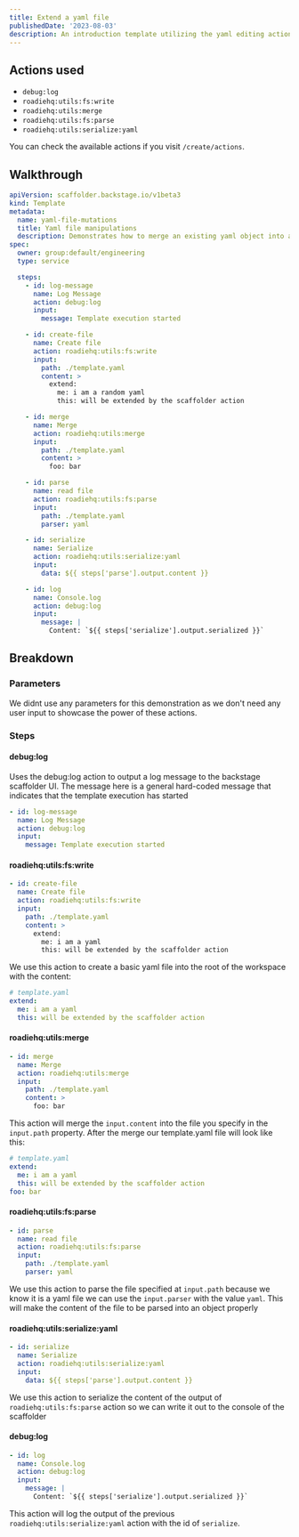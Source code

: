```yaml
---
title: Extend a yaml file
publishedDate: '2023-08-03'
description: An introduction template utilizing the yaml editing actions
---
```


## Actions used

- `debug:log`
- `roadiehq:utils:fs:write`
- `roadiehq:utils:merge`
- `roadiehq:utils:fs:parse`
- `roadiehq:utils:serialize:yaml`

You can check the available actions if you visit `/create/actions`.

## Walkthrough

```yaml
apiVersion: scaffolder.backstage.io/v1beta3
kind: Template
metadata:
  name: yaml-file-mutations
  title: Yaml file manipulations
  description: Demonstrates how to merge an existing yaml object into a yaml file in the workspace
spec:
  owner: group:default/engineering
  type: service

  steps:
    - id: log-message
      name: Log Message
      action: debug:log
      input:
        message: Template execution started

    - id: create-file
      name: Create file
      action: roadiehq:utils:fs:write
      input:
        path: ./template.yaml
        content: >
          extend:
            me: i am a random yaml
            this: will be extended by the scaffolder action

    - id: merge
      name: Merge
      action: roadiehq:utils:merge
      input:
        path: ./template.yaml
        content: >
          foo: bar

    - id: parse
      name: read file
      action: roadiehq:utils:fs:parse
      input:
        path: ./template.yaml
        parser: yaml

    - id: serialize
      name: Serialize
      action: roadiehq:utils:serialize:yaml
      input:
        data: ${{ steps['parse'].output.content }}

    - id: log
      name: Console.log
      action: debug:log
      input:
        message: |
          Content: `${{ steps['serialize'].output.serialized }}`
```

## Breakdown

### Parameters

We didnt use any parameters for this demonstration as we don't need any user input to showcase the power of these actions.

### Steps

#### debug:log

Uses the debug:log action to output a log message to the backstage scaffolder UI. The message here is a general hard-coded message that indicates that the template execution has started

```yaml
- id: log-message
  name: Log Message
  action: debug:log
  input:
    message: Template execution started
```

#### roadiehq:utils:fs:write

```yaml
- id: create-file
  name: Create file
  action: roadiehq:utils:fs:write
  input:
    path: ./template.yaml
    content: >
      extend:
        me: i am a yaml
        this: will be extended by the scaffolder action
```

We use this action to create a basic yaml file into the root of the workspace with the content:

```yaml
# template.yaml
extend:
  me: i am a yaml
  this: will be extended by the scaffolder action
```

#### roadiehq:utils:merge

```yaml
- id: merge
  name: Merge
  action: roadiehq:utils:merge
  input:
    path: ./template.yaml
    content: >
      foo: bar
```

This action will merge the `input.content` into the file you specify in the `input.path` property. After the merge our template.yaml file will look like this:

```yaml
# template.yaml
extend:
  me: i am a yaml
  this: will be extended by the scaffolder action
foo: bar
```

#### roadiehq:utils:fs:parse

```yaml
- id: parse
  name: read file
  action: roadiehq:utils:fs:parse
  input:
    path: ./template.yaml
    parser: yaml
```

We use this action to parse the file specified at `input.path` because we know it is a yaml file we can use the `input.parser` with the value `yaml`. This will make the content of the file to be parsed into an object properly

#### roadiehq:utils:serialize:yaml

```yaml
- id: serialize
  name: Serialize
  action: roadiehq:utils:serialize:yaml
  input:
    data: ${{ steps['parse'].output.content }}
```

We use this action to serialize the content of the output of `roadiehq:utils:fs:parse` action so we can write it out to the console of the scaffolder

#### debug:log

```yaml
- id: log
  name: Console.log
  action: debug:log
  input:
    message: |
      Content: `${{ steps['serialize'].output.serialized }}`
```

This action will log the output of the previous `roadiehq:utils:serialize:yaml` action with the id of `serialize`.
